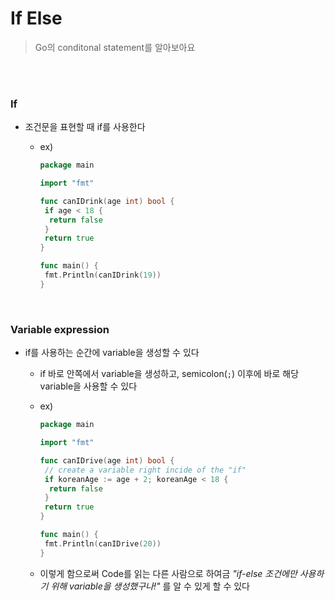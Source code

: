 # If Else

> Go의 conditonal statement를 알아보아요

<br>

<br>

### If

- 조건문을 표현할 때 if를 사용한다

  - ex)

    ```go
    package main
    
    import "fmt"
    
    func canIDrink(age int) bool {
     if age < 18 {
      return false
     }
     return true
    }
    
    func main() {
     fmt.Println(canIDrink(19))
    }
    
    ```

<br>

### Variable expression

- if를 사용하는 순간에 variable을 생성할 수 있다

  - if 바로 안쪽에서 variable을 생성하고, semicolon(`;`) 이후에 바로 해당 variable을 사용할 수 있다

  - ex)

    ```go
    package main
    
    import "fmt"
    
    func canIDrive(age int) bool {
     // create a variable right incide of the "if"
     if koreanAge := age + 2; koreanAge < 18 {
      return false
     }
     return true
    }
    
    func main() {
     fmt.Println(canIDrive(20))
    }
    ```

  - 이렇게 함으로써 Code를 읽는 다른 사람으로 하여금 *"if-else 조건에만 사용하기 위해 variable을 생성했구나!"* 를 알 수 있게 할 수 있다
